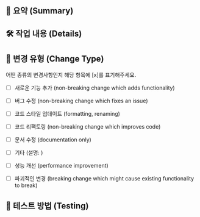 ## 📝 요약 (Summary)


## 🛠️ 작업 내용 (Details)


## 🔀 변경 유형 (Change Type)

어떤 종류의 변경사항인지 해당 항목에 [x]를 표기해주세요.
- [ ] 새로운 기능 추가 (non-breaking change which adds functionality)
- [ ] 버그 수정 (non-breaking change which fixes an issue)
- [ ] 코드 스타일 업데이트 (formatting, renaming)
- [ ] 코드 리팩토링 (non-breaking change which improves code)
- [ ] 문서 수정 (documentation only)
- [ ] 기타 (설명: )
- [ ] 성능 개선 (performance improvement)
- [ ] 파괴적인 변경 (breaking change which might cause existing functionality to break)


## 🧪 테스트 방법 (Testing)
